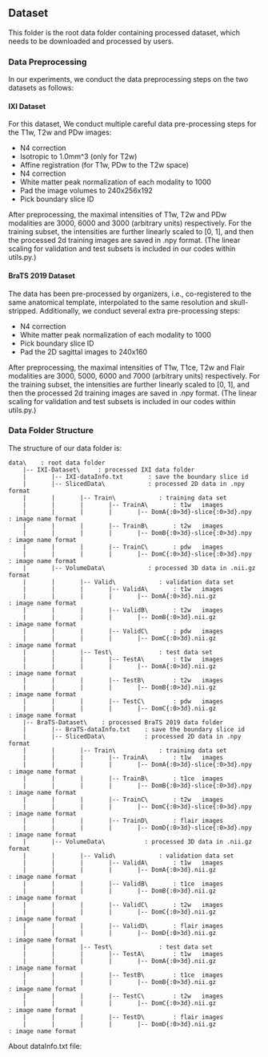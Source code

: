 ## Dataset

This folder is the root data folder containing processed dataset, which needs to be downloaded and processed by users. 




### Data Preprocessing

In our experiments, we conduct the data preprocessing steps on the two datasets as follows:


#### IXI Dataset
For this dataset, We conduct multiple careful data pre-processing steps for the T1w, T2w and PDw images:
* N4 correction
* Isotropic to 1.0mm^3 (only for T2w)
* Affine registration (for T1w, PDw to the T2w space)
* N4 correction
* White matter peak normalization of each modality to 1000
* Pad the image volumes to 240x256x192
* Pick boundary slice ID

After preprocessing, the maximal intensities of T1w, T2w and PDw modalities are 3000, 6000 and 3000 (arbitrary units) respectively.
For the training subset, the intensities are further linearly scaled to [0, 1], and then the processed 2d training images are saved in .npy format.
(The linear scaling for validation and test subsets is included in our codes within utils.py.)


#### BraTS 2019 Dataset
The data has been pre-processed by organizers, i.e., co-registered to the same anatomical template, interpolated to the same resolution and skull-stripped.
Additionally, we conduct several extra pre-processing steps:
* N4 correction
* White matter peak normalization of each modality to 1000
* Pick boundary slice ID
* Pad the 2D sagittal images to 240x160

After preprocessing, the maximal intensities of T1w, T1ce, T2w and Flair modalities are 3000, 5000, 6000 and 7000 (arbitrary units) respectively.
For the training subset, the intensities are further linearly scaled to [0, 1], and then the processed 2d training images are saved in .npy format.
(The linear scaling for validation and test subsets is included in our codes within utils.py.)


### Data Folder Structure

The structure of our data folder is:

    data\    : root data folder  
        |-- IXI-Dataset\     : processed IXI data folder
        |       |-- IXI-dataInfo.txt       : save the boundary slice id
        |       |-- SlicedData\            : processed 2D data in .npy format
        |       |       |-- Train\            : training data set
        |       |       |       |-- TrainA\       : t1w   images
        |       |       |       |       |-- DomA{:0>3d}-slice{:0>3d}.npy       : image name format
        |       |       |       |-- TrainB\       : t2w   images
        |       |       |       |       |-- DomB{:0>3d}-slice{:0>3d}.npy       : image name format
        |       |       |       |-- TrainC\       : pdw   images
        |       |       |       |       |-- DomC{:0>3d}-slice{:0>3d}.npy       : image name format
        |       |-- VolumeData\            : processed 3D data in .nii.gz format
        |       |       |-- Valid\            : validation data set
        |       |       |       |-- ValidA\       : t1w   images
        |       |       |       |       |-- DomA{:0>3d}.nii.gz                 : image name format
        |       |       |       |-- ValidB\       : t2w   images
        |       |       |       |       |-- DomB{:0>3d}.nii.gz                 : image name format
        |       |       |       |-- ValidC\       : pdw   images
        |       |       |       |       |-- DomC{:0>3d}.nii.gz                 : image name format
        |       |       |-- Test\             : test data set
        |       |       |       |-- TestA\        : t1w   images
        |       |       |       |       |-- DomA{:0>3d}.nii.gz                 : image name format
        |       |       |       |-- TestB\        : t2w   images
        |       |       |       |       |-- DomB{:0>3d}.nii.gz                 : image name format
        |       |       |       |-- TestC\        : pdw   images
        |       |       |       |       |-- DomC{:0>3d}.nii.gz                 : image name format
        |-- BraTS-Dataset\    : processed BraTS 2019 data folder
        |       |-- BraTS-dataInfo.txt    : save the boundary slice id
        |       |-- SlicedData\           : processed 2D data in .npy format
        |       |       |-- Train\            : training data set
        |       |       |       |-- TrainA\       : t1w   images
        |       |       |       |       |-- DomA{:0>3d}-slice{:0>3d}.npy       : image name format
        |       |       |       |-- TrainB\       : t1ce  images
        |       |       |       |       |-- DomB{:0>3d}-slice{:0>3d}.npy       : image name format
        |       |       |       |-- TrainC\       : t2w   images
        |       |       |       |       |-- DomC{:0>3d}-slice{:0>3d}.npy       : image name format
        |       |       |       |-- TrainD\       : flair images
        |       |       |       |       |-- DomD{:0>3d}-slice{:0>3d}.npy       : image name format
        |       |-- VolumeData\           : processed 3D data in .nii.gz format
        |       |       |-- Valid\            : validation data set
        |       |       |       |-- ValidA\       : t1w   images
        |       |       |       |       |-- DomA{:0>3d}.nii.gz                 : image name format
        |       |       |       |-- ValidB\       : t1ce  images
        |       |       |       |       |-- DomB{:0>3d}.nii.gz                 : image name format
        |       |       |       |-- ValidC\       : t2w   images
        |       |       |       |       |-- DomC{:0>3d}.nii.gz                 : image name format
        |       |       |       |-- ValidD\       : flair images
        |       |       |       |       |-- DomD{:0>3d}.nii.gz                 : image name format
        |       |       |-- Test\             : test data set
        |       |       |       |-- TestA\        : t1w   images
        |       |       |       |       |-- DomA{:0>3d}.nii.gz                 : image name format
        |       |       |       |-- TestB\        : t1ce  images
        |       |       |       |       |-- DomB{:0>3d}.nii.gz                 : image name format
        |       |       |       |-- TestC\        : t2w   images
        |       |       |       |       |-- DomC{:0>3d}.nii.gz                 : image name format
        |       |       |       |-- TestD\        : flair images
        |       |       |       |       |-- DomD{:0>3d}.nii.gz                 : image name format


About dataInfo.txt file: 
